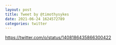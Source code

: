 ```yaml
--- 
layout: post 
title: Tweet by @timothysykes 
date: 2021-06-24 1624572789 
categories: twitter 
--- 
```

https://twitter.com/o/status/1408186435866300422